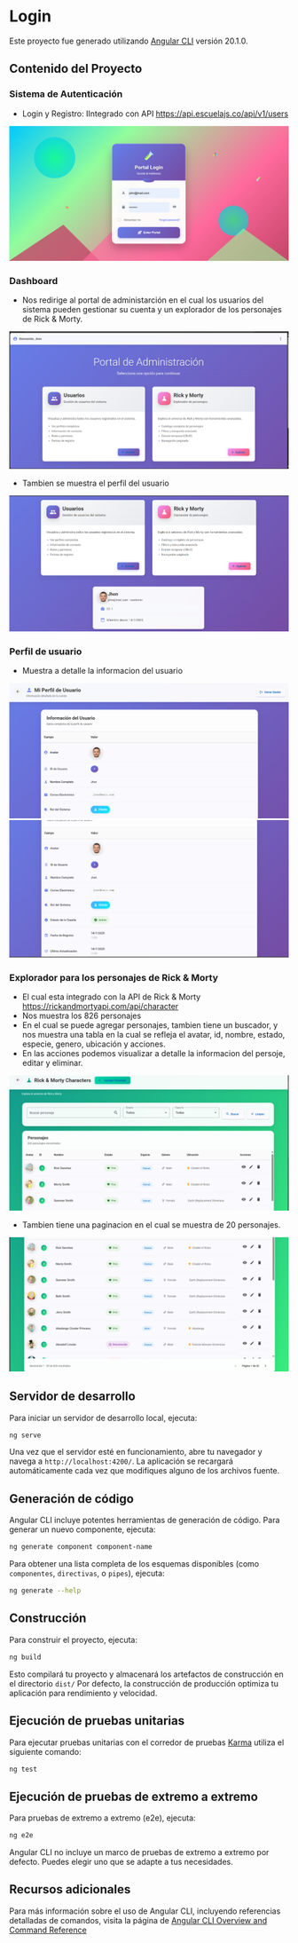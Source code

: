 # Login

Este proyecto fue generado utilizando [Angular CLI](https://github.com/angular/angular-cli) versión 20.1.0.

## Contenido del Proyecto

### Sistema de Autenticación
- Login y Registro: IIntegrado con API https://api.escuelajs.co/api/v1/users
  
![Login Form](https://github.com/lulu123hh/imagenes/blob/7c167d90d7e95d9f2c8fa42288a427dbab639308/imagen1.png)

### Dashboard
- Nos redirige al portal de administarción en el cual los usuarios del sistema pueden gestionar su cuenta y un explorador de los personajes de Rick & Morty.
  
![Login Form](https://github.com/lulu123hh/imagenes/blob/7c167d90d7e95d9f2c8fa42288a427dbab639308/imagen2.png)

- Tambien se muestra el perfil del usuario
  
![Login Form](https://github.com/lulu123hh/imagenes/blob/7c167d90d7e95d9f2c8fa42288a427dbab639308/imagen3.png)

### Perfil de usuario
- Muestra a detalle la informacion del usuario
  
![Login Form](https://github.com/lulu123hh/imagenes/blob/7c167d90d7e95d9f2c8fa42288a427dbab639308/imagen4.png) 
![Login Form](https://github.com/lulu123hh/imagenes/blob/7c167d90d7e95d9f2c8fa42288a427dbab639308/imagen5.png)

### Explorador para los personajes de Rick & Morty
- El cual esta integrado con la API de Rick & Morty https://rickandmortyapi.com/api/character
- Nos muestra los 826 personajes 
- En el cual se puede agregar personajes, tambien tiene un buscador, y nos muestra una tabla en la cual se refleja el avatar, id, nombre, estado, especie, genero, ubicación y acciones.
- En las acciones podemos visualizar a detalle la informacion del persoje, editar y eliminar.
  
![Login Form](https://github.com/lulu123hh/imagenes/blob/7c167d90d7e95d9f2c8fa42288a427dbab639308/imagen6.png)
- Tambien tiene una paginacion en el cual se muestra de 20 personajes.
  
![Login Form](https://github.com/lulu123hh/imagenes/blob/7c167d90d7e95d9f2c8fa42288a427dbab639308/imagen7.png) 

## Servidor de desarrollo

Para iniciar un servidor de desarrollo local, ejecuta:

```bash
ng serve
```

Una vez que el servidor esté en funcionamiento, abre tu navegador y navega a `http://localhost:4200/`. La aplicación se recargará automáticamente cada vez que modifiques alguno de los archivos fuente.

## Generación de código

Angular CLI incluye potentes herramientas de generación de código. Para generar un nuevo componente, ejecuta:

```bash
ng generate component component-name
```

Para obtener una lista completa de los esquemas disponibles (como `componentes`, `directivas`, o `pipes`), ejecuta:

```bash
ng generate --help
```

## Construcción

Para construir el proyecto, ejecuta:

```bash
ng build
```

Esto compilará tu proyecto y almacenará los artefactos de construcción en el directorio `dist/` Por defecto, la construcción de producción optimiza tu aplicación para rendimiento y velocidad.

## Ejecución de pruebas unitarias

Para ejecutar pruebas unitarias con el corredor de pruebas [Karma](https://karma-runner.github.io) utiliza el siguiente comando:

```bash
ng test
```

## Ejecución de pruebas de extremo a extremo

Para pruebas de extremo a extremo (e2e), ejecuta:

```bash
ng e2e
```

Angular CLI no incluye un marco de pruebas de extremo a extremo por defecto. Puedes elegir uno que se adapte a tus necesidades.

## Recursos adicionales

Para más información sobre el uso de Angular CLI, incluyendo referencias detalladas de comandos, visita la página de [Angular CLI Overview and Command Reference](https://angular.dev/tools/cli)
